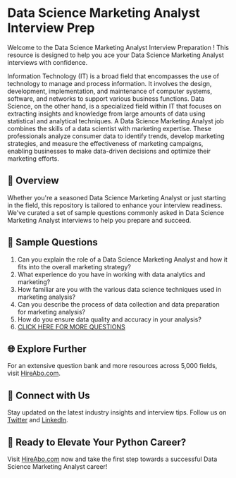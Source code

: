 # Data Science Marketing Analyst Interview Prep

Welcome to the Data Science Marketing Analyst Interview Preparation ! This resource is designed to help you ace your Data Science Marketing Analyst interviews with confidence.

Information Technology (IT) is a broad field that encompasses the use of technology to manage and process information. It involves the design, development, implementation, and maintenance of computer systems, software, and networks to support various business functions. Data Science, on the other hand, is a specialized field within IT that focuses on extracting insights and knowledge from large amounts of data using statistical and analytical techniques. A Data Science Marketing Analyst job combines the skills of a data scientist with marketing expertise. These professionals analyze consumer data to identify trends, develop marketing strategies, and measure the effectiveness of marketing campaigns, enabling businesses to make data-driven decisions and optimize their marketing efforts.

## 🚀 Overview

Whether you're a seasoned Data Science Marketing Analyst or just starting in the field, this repository is tailored to enhance your interview readiness. We've curated a set of sample questions commonly asked in Data Science Marketing Analyst interviews to help you prepare and succeed.

## 📝 Sample Questions

1. Can you explain the role of a Data Science Marketing Analyst and how it fits into the overall marketing strategy?
2. What experience do you have in working with data analytics and marketing?
3. How familiar are you with the various data science techniques used in marketing analysis?
4. Can you describe the process of data collection and data preparation for marketing analysis?
5. How do you ensure data quality and accuracy in your analysis?
6. [CLICK HERE FOR MORE QUESTIONS](https://hireabo.com/job/0_3_38/Data%20Science%20Marketing%20Analyst)

## 🌐 Explore Further

For an extensive question bank and more resources across 5,000 fields, visit [HireAbo.com](https://www.hireabo.com).

## 📱 Connect with Us

Stay updated on the latest industry insights and interview tips. Follow us on [Twitter](https://twitter.com/hireabo) and [LinkedIn](https://www.linkedin.com/in/hire-abo-3609972a8/).

## 🚀 Ready to Elevate Your Python Career?

Visit [HireAbo.com](https://www.hireabo.com) now and take the first step towards a successful Data Science Marketing Analyst career!